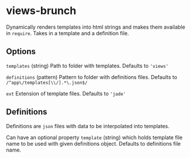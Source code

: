 # views-brunch

Dynamically renders templates into html strings and makes them available in `require`.
Takes in a template and a definition file.

## Options
`templates` (string)
  Path to folder with templates. Defaults to `'views'`

`definitions` (pattern)
  Pattern to folder with definitions files. Defaults to `/^app\/templates[\\/].*\.json$/`

`ext`
  Extension of template files. Defaults to `'jade'`

## Definitions
Definitions are `json` files with data to be interpolated into templates.

Can have an optional property `template` (string) which holds template file name to be used with given definitions object. Defaults to definitions file name.
